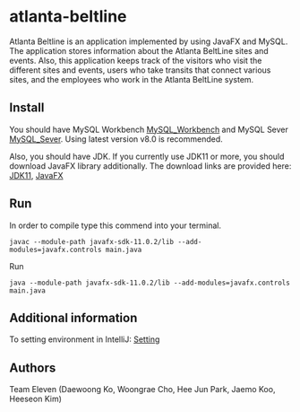 # atlanta-beltline

Atlanta Beltline is an application implemented by using JavaFX and MySQL. The application stores information about the Atlanta BeltLine sites and events. Also, this application keeps track of the visitors who visit the different sites and events, users who take transits that connect various sites, and the employees who work in the Atlanta BeltLine system.

Install
-------
You should have MySQL Workbench [MySQL_Workbench](https://dev.mysql.com/downloads/workbench/) and MySQL Sever [MySQL_Sever](https://dev.mysql.com/downloads/mysql/).
Using latest version v8.0 is recommended.

Also, you should have JDK.
If you currently use JDK11 or more, you should download JavaFX library additionally.
The download links are provided here:
[JDK11](https://www.oracle.com/technetwork/java/javase/downloads/jdk11-downloads-5066655.html), 
[JavaFX](https://gluonhq.com/products/javafx/)

Run
----
In order to compile type this commend into your terminal.
```shell
javac --module-path javafx-sdk-11.0.2/lib --add-modules=javafx.controls main.java
```
Run
```shell
java --module-path javafx-sdk-11.0.2/lib --add-modules=javafx.controls main.java
```

Additional information
----------------------
To setting environment in IntelliJ: [Setting](https://stackoverflow.com/questions/52682195/how-to-get-javafx-and-java-11-working-in-intellij-idea)

Authors
-------
Team Eleven (Daewoong Ko, Woongrae Cho, Hee Jun Park, Jaemo Koo, Heeseon Kim)
